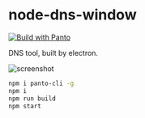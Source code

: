 # node-dns-window
[![Build with Panto][build-image]][build-url]

DNS tool, built by electron.

![screenshot](http://ww3.sinaimg.cn/large/801b780ajw1f8o5b49nvqj20go0xcq49.jpg)

```sh
npm i panto-cli -g
npm i
npm run build
npm start
```

[build-image]:https://img.shields.io/badge/build%20with-panto-yellowgreen.svg
[build-url]:https://github.com/pantojs/panto